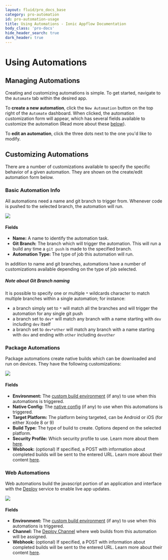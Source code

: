 ```yaml
---
layout: fluid/pro_docs_base
category: pro-automation
id: pro-automation-usage
title: Using Automations - Ionic Appflow Documentation
body_class: 'pro-docs'
hide_header_search: true
dark_header: true
---
```


# Using Automations

## Managing Automations

Creating and customizing automations is simple.  To get started, navigate to the `Automate` tab within the desired app.

To **create a new automation**, click the `New Automation` button on the top right of the `Automate` dashboard. When clicked, the automation customization form will appear, which has several fields available to customize the automation (Read more about these [below](#customizing-automations)). 

To **edit an automation**, click the three dots next to the one you'd like to modify.

## Customizing Automations

There are a number of customizations available to specify the specific behavior of a given automation. They are shown on the create/edit automation form below.

### Basic Automation Info

All automations need a name and git branch to trigger from. Whenever code is pushed to the selected branch, the automation will run.

<img src="/img/pro/ss-automation-create-type.png" class="browser" />

#### Fields

* **Name:** A name to identify the automation task.
* **Git Branch:** The branch which will trigger the automation.  This will run a build any time a `git push` is made to the specified branch.
* **Automation Type:** The type of job this automation will run.

In addition to name and git branches, automations have a number of customizations available depending on the type of job selected.


##### Note about Git Branch naming
It is possible to specify one or multiple `*` wildcards character to match multiple branches within a single automation; for instance:

* a branch simply set to `*` will match all the branches and will trigger the automation for any single git push
* a branch set to `dev*` will match any branch with a name starting with `dev` including `dev` itself
* a branch set to `dev*other` will match any branch with a name starting with `dev` and ending with `other` including `devother`


### Package Automations

Package automations create native builds which can be downloaded and run on devices. They have the following customizations:

<img src="/img/pro/ss-automation-create-package.png" class="browser" />

#### Fields

* **Environment:** The [custom build environment](/docs/appflow/environments/#custom-environments) (if any) to use when this automations is triggered.
* **Native Config:** The [native config](/docs/appflow/package/#native-config) (if any) to use when this automations is triggered.
* **Target Platform:** The platform being targeted, can be Android or iOS (for either Xcode 8 or 9)
* **Build Type:** The type of build to create. Options depend on the selected platform.
* **Security Profile:** Which security profile to use. Learn more about them [here](/docs/pro/package/profiles.html).
* **Webhook:** (optional) If specified, a POST with information about completed builds will be sent to the entered URL.  Learn more about their content [here](/docs/appflow/automation/webhooks).

### Web Automations

Web automations build the javascript portion of an application and interface with the [Deploy](/docs/appflow/deploy) service to enable live app updates.

<img src="/img/pro/ss-automation-create-web.png" class="browser" />

#### Fields

* **Environment:** The [custom build environment](/docs/appflow/environments/#custom-environments) (if any) to use when this automations is triggered.
* **Channel:** The [Deploy Channel](/docs/appflow/deploy/channels) where web builds from this automation will be assigned.
* **Webhook:** (optional) If specified, a POST with information about completed builds will be sent to the entered URL.  Learn more about their content [here](/docs/pro/automation/webhooks).
